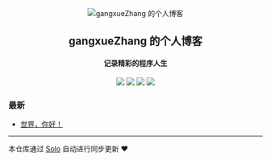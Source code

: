 <p align="center"><img alt="gangxueZhang 的个人博客" src="https://static.b3log.org/images/brand/solo-32.png"></p><h2 align="center">
gangxueZhang 的个人博客
</h2>

<h4 align="center">记录精彩的程序人生</h4>
<p align="center"><a title="gangxueZhang 的个人博客" target="_blank" href="https://github.com/gangxueZhang/solo-blog"><img src="https://img.shields.io/github/last-commit/gangxueZhang/solo-blog.svg?style=flat-square&color=FF9900"></a>
<a title="GitHub repo size in bytes" target="_blank" href="https://github.com/gangxueZhang/solo-blog"><img src="https://img.shields.io/github/repo-size/gangxueZhang/solo-blog.svg?style=flat-square"></a>
<a title="Solo Version" target="_blank" href="https://github.com/b3log/solo/releases"><img src="https://img.shields.io/badge/solo-3.6.7-f1e05a.svg?style=flat-square&color=blueviolet"></a>
<a title="Hits" target="_blank" href="https://github.com/b3log/hits"><img src="https://hits.b3log.org/gangxueZhang/solo-blog.svg"></a></p>

### 最新

* [世界，你好！](http://windless.cn:8080/hello-solo)



---

本仓库通过 [Solo](https://github.com/b3log/solo) 自动进行同步更新 ❤️ 